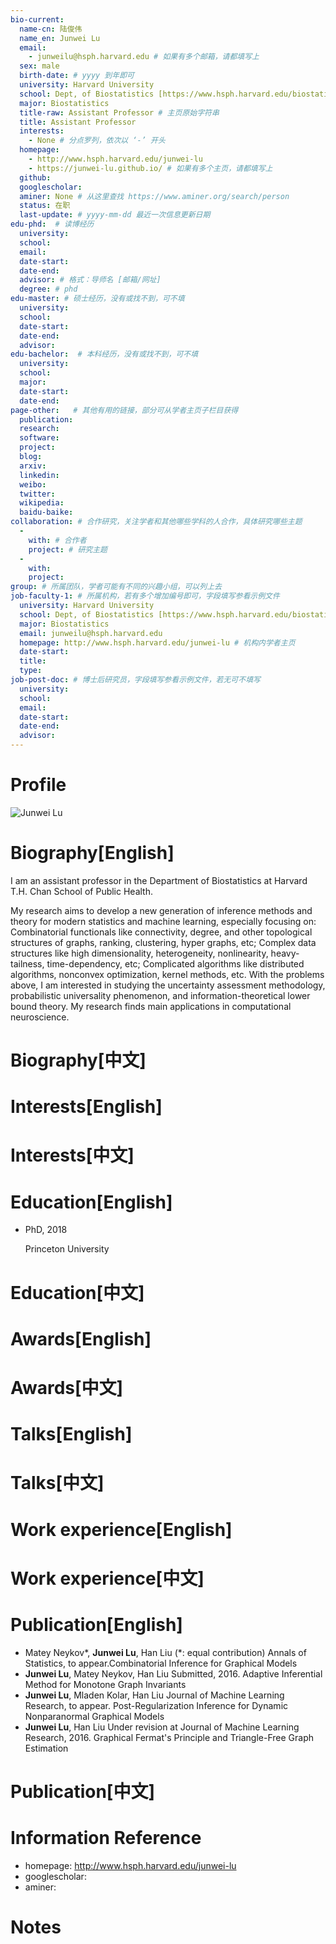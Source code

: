 ```yaml
---
bio-current:
  name-cn: 陆俊伟
  name_en: Junwei Lu
  email: 
    - junweilu@hsph.harvard.edu # 如果有多个邮箱，请都填写上
  sex: male
  birth-date: # yyyy 到年即可
  university: Harvard University 
  school: Dept, of Biostatistics [https://www.hsph.harvard.edu/biostatistics] # 格式：学院名称[学院官网链接]
  major: Biostatistics
  title-raw: Assistant Professor # 主页原始字符串
  title: Assistant Professor
  interests: 
    - None # 分点罗列，依次以 ‘-’ 开头
  homepage: 
    - http://www.hsph.harvard.edu/junwei-lu 
    - https://junwei-lu.github.io/ # 如果有多个主页，请都填写上
  github: 
  googlescholar:  
  aminer: None # 从这里查找 https://www.aminer.org/search/person
  status: 在职
  last-update: # yyyy-mm-dd 最近一次信息更新日期
edu-phd:  # 读博经历
  university: 
  school: 
  email: 
  date-start: 
  date-end: 
  advisor: # 格式：导师名 [邮箱/网址]
  degree: # phd
edu-master: # 硕士经历，没有或找不到，可不填
  university: 
  school: 
  date-start: 
  date-end: 
  advisor:
edu-bachelor:  # 本科经历，没有或找不到，可不填
  university: 
  school: 
  major: 
  date-start: 
  date-end: 
page-other:   # 其他有用的链接，部分可从学者主页子栏目获得
  publication: 
  research: 
  software: 
  project: 
  blog: 
  arxiv: 
  linkedin: 
  weibo:
  twitter:
  wikipedia:
  baidu-baike:
collaboration: # 合作研究，关注学者和其他哪些学科的人合作，具体研究哪些主题
  - 
    with: # 合作者
    project: # 研究主题
  - 
    with: 
    project: 
group: # 所属团队，学者可能有不同的兴趣小组，可以列上去
job-faculty-1: # 所属机构，若有多个增加编号即可，字段填写参看示例文件
  university: Harvard University 
  school: Dept, of Biostatistics [https://www.hsph.harvard.edu/biostatistics] # 格式：学院名称[学院官网链接]
  major: Biostatistics
  email: junweilu@hsph.harvard.edu
  homepage: http://www.hsph.harvard.edu/junwei-lu # 机构内学者主页
  date-start: 
  title: 
  type: 
job-post-doc: # 博士后研究员，字段填写参看示例文件，若无可不填写
  university: 
  school: 
  email: 
  date-start: 
  date-end: 
  advisor: 
---
```


# Profile

![Junwei Lu](https://connects.catalyst.harvard.edu/Profiles/profile/Modules/CustomViewPersonGeneralInfo/PhotoHandler.ashx?NodeID=110827913)

# Biography[English]

I am an assistant professor in the Department of Biostatistics at Harvard T.H. Chan School of Public Health.

My research aims to develop a new generation of inference methods and theory for modern statistics and machine learning, especially focusing on:
Combinatorial functionals like connectivity, degree, and other topological structures of graphs, ranking, clustering, hyper graphs, etc;
Complex data structures like high dimensionality, heterogeneity, nonlinearity, heavy-tailness, time-dependency, etc;
Complicated algorithms like distributed algorithms, nonconvex optimization, kernel methods, etc.
With the problems above, I am interested in studying the uncertainty assessment methodology, probabilistic universality phenomenon, and information-theoretical lower bound theory. My research finds main applications in computational neuroscience.

# Biography[中文]

# Interests[English]

# Interests[中文]

# Education[English]

- PhD, 2018
    
    Princeton University

# Education[中文]

# Awards[English]

# Awards[中文]

# Talks[English]

# Talks[中文]

# Work experience[English]

# Work experience[中文]

# Publication[English]

- Matey Neykov*, **Junwei Lu**, Han Liu (*: equal contribution) Annals of Statistics, to appear.Combinatorial Inference for Graphical Models 
- **Junwei Lu**, Matey Neykov, Han Liu 
Submitted, 2016. Adaptive Inferential Method for Monotone Graph Invariants
- **Junwei Lu**, Mladen Kolar, Han Liu Journal of Machine Learning Research, to appear. Post-Regularization Inference for Dynamic Nonparanormal Graphical Models
- **Junwei Lu**, Han Liu Under revision at Journal of Machine Learning Research, 2016. Graphical Fermat's Principle and Triangle-Free Graph Estimation

# Publication[中文]

# Information Reference

-  homepage: http://www.hsph.harvard.edu/junwei-lu
-  googlescholar: 
-  aminer: 

# Notes